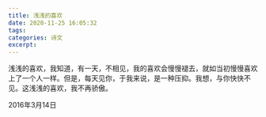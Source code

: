 ```yaml
---
title: 浅浅的喜欢
date: 2020-11-25 16:05:32
tags:
categories: 诗文
excerpt: 
---
```

浅浅的喜欢，我知道，有一天，不相见，我的喜欢会慢慢褪去，就如当初慢慢喜欢上了一个人一样。但是，每天见你，于我来说，是一种压抑。我想，与你快快不见。这浅浅的喜欢，我不再骄傲。

2016年3月14日
